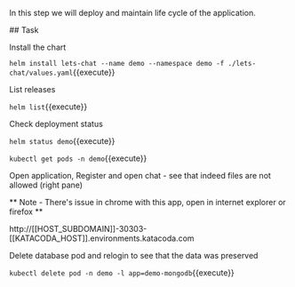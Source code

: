 In this step we will deploy and maintain life cycle of the application.

## Task

Install the chart

`helm install lets-chat --name demo --namespace demo -f ./lets-chat/values.yaml`{{execute}}

List releases

`helm list`{{execute}}

Check deployment status

`helm status demo`{{execute}}

`kubectl get pods -n demo`{{execute}}

Open application, Register and open chat - see that indeed files are not allowed (right pane)

** Note - There's issue in chrome with this app, open in internet explorer or firefox **

http://[[HOST_SUBDOMAIN]]-30303-[[KATACODA_HOST]].environments.katacoda.com

Delete database pod and relogin to see that the data was preserved

`kubectl delete pod -n demo -l app=demo-mongodb`{{execute}}
